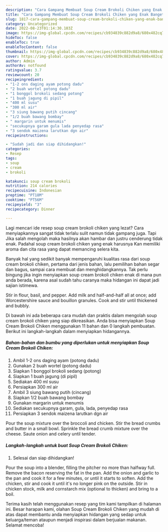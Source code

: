 ```yaml
---
description: "Cara Gampang Membuat Soup Cream Brokoli Chiken yang Enak Banget, Buat Buka Puasa Lezat Sekali"
title: "Cara Gampang Membuat Soup Cream Brokoli Chiken yang Enak Banget, Buat Buka Puasa Lezat Sekali"
slug: 1817-cara-gampang-membuat-soup-cream-brokoli-chiken-yang-enak-banget-buat-buka-puasa-lezat-sekali
category: Uncategorized
date: 2022-08-23T01:14:30.103Z
image: https://img-global.cpcdn.com/recipes/cb934839c882d9a8/680x482cq70/soup-cream-brokoli-chiken-foto-resep-utama.jpg
hideToc: false
enableToc: true
enableTocContent: false
thumbnail: https://img-global.cpcdn.com/recipes/cb934839c882d9a8/680x482cq70/soup-cream-brokoli-chiken-foto-resep-utama.jpg
cover: https://img-global.cpcdn.com/recipes/cb934839c882d9a8/680x482cq70/soup-cream-brokoli-chiken-foto-resep-utama.jpg
author: Admin
authorAv: notfound
ratingvalue: 3.7
reviewcount: 20
recipeingredient:
- "1-2 ons daging ayam potong dadu"
- "2 buah wortel potong dadu"
- "1 bonggol brokoli sedang potong"
- "1 buah jagung di pipil"
- "400 ml susu"
- "300 ml air"
- "3 siung bawang putih cincang"
- "1/2 buah bawang bombay"
- " margarin untuk menumis"
- "secukupnya garam gula lada penyedap rasa"
- "3 sendok maizena larutkan dgn air"
recipeinstructions:

- "Sudah jadi dan siap dihidangkan!"
categories:
- Resep
tags:
- soup
- cream
- brokoli

katakunci: soup cream brokoli 
nutrition: 214 calories
recipecuisine: Indonesian
preptime: "PT18M"
cooktime: "PT56M"
recipeyield: "3"
recipecategory: Dinner

---
```



Lagi mencari ide resep soup cream brokoli chiken yang lezat? Cara menyiapkannya sangat tidak terlalu sulit namun tidak gampang juga. Tapi Jika salah mengolah maka hasilnya akan hambar dan justru cenderung tidak enak. Padahal soup cream brokoli chiken yang enak harusnya Kan memiliki aroma dan cita rasa yang dapat memancing selera kita.


Banyak hal yang sedikit banyak mempengaruhi kualitas rasa dari soup cream brokoli chiken, pertama dari jenis bahan, lalu pemilihan bahan segar dan bagus, sampai cara membuat dan menghidangkannya. Tak perlu bingung jika ingin menyiapkan soup cream brokoli chiken enak di mana pun anda berada, karena asal sudah tahu caranya maka hidangan ini dapat jadi sajian istimewa.

Stir in flour, basil, and pepper. Add milk and half-and-half all at once; add Worcestershire sauce and bouillon granules. Cook and stir until thickened and bubbly.


Di bawah ini ada beberapa cara mudah dan praktis dalam mengolah soup cream brokoli chiken yang siap dikreasikan. Anda bisa menyiapkan Soup Cream Brokoli Chiken menggunakan 11 bahan dan 0 langkah pembuatan. Berikut ini langkah-langkah dalam menyiapkan hidangannya.

<!--inarticleads1-->

##### Bahan-bahan dan bumbu yang diperlukan untuk menyiapkan Soup Cream Brokoli Chiken:

1. Ambil 1-2 ons daging ayam (potong dadu)
1. Gunakan 2 buah wortel (potong dadu)
1. Siapkan 1 bonggol brokoli sedang (potong)
1. Siapkan 1 buah jagung (di pipil)
1. Sediakan 400 ml susu
1. Persiapkan 300 ml air
1. Ambil 3 siung bawang putih (cincang)
1. Siapkan 1/2 buah bawang bombay
1. Gunakan  margarin untuk menumis
1. Sediakan secukupnya garam, gula, lada, penyedap rasa
1. Persiapkan 3 sendok maizena larutkan dgn air


Pour the soup mixture over the broccoli and chicken. Stir the bread crumbs and butter in a small bowl. Sprinkle the bread crumb mixture over the cheese. Saute onion and celery until tender. 

<!--inarticleads2-->

##### Langkah-langkah untuk buat Soup Cream Brokoli Chiken:


1. Selesai dan siap dihidangkan!

Pour the soup into a blender, filling the pitcher no more than halfway full. Remove the bacon reserving the fat in the pan. Add the onion and garlic to the pan and cook it for a few minutes, or until it starts to soften. Add the chicken, stir and cook it until it&#39;s no longer pink on the outside. Stir in chicken stock, milk and cornstarch mix (optional to thicken) and bring to a boil. 

Terima kasih telah menggunakan resep yang tim kami tampilkan di halaman ini. Besar harapan kami, olahan Soup Cream Brokoli Chiken yang mudah di atas dapat membantu anda menyiapkan hidangan yang sedap untuk keluarga/teman ataupun menjadi inspirasi dalam berjualan makanan. Selamat mencoba!
